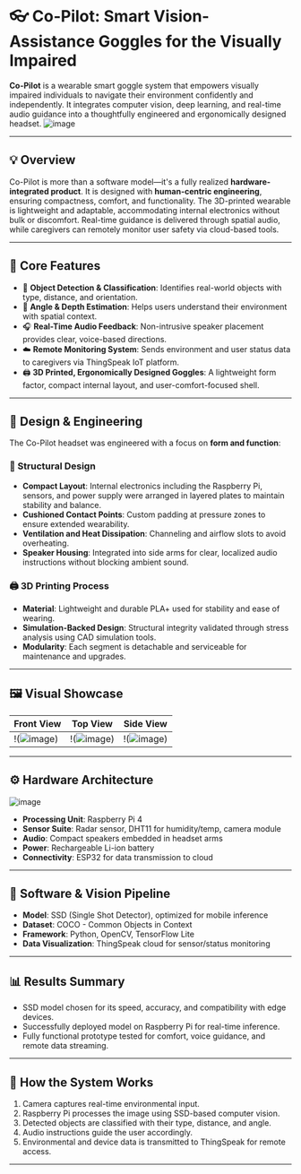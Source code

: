 # 👓 Co-Pilot: Smart Vision-Assistance Goggles for the Visually Impaired

**Co-Pilot** is a wearable smart goggle system that empowers visually impaired individuals to navigate their environment confidently and independently. It integrates computer vision, deep learning, and real-time audio guidance into a thoughtfully engineered and ergonomically designed headset.
![image](https://github.com/user-attachments/assets/2cf551bf-9231-4309-beae-80a9e1f92763)

---

## 💡 Overview

Co-Pilot is more than a software model—it's a fully realized **hardware-integrated product**. It is designed with **human-centric engineering**, ensuring compactness, comfort, and functionality. The 3D-printed wearable is lightweight and adaptable, accommodating internal electronics without bulk or discomfort. Real-time guidance is delivered through spatial audio, while caregivers can remotely monitor user safety via cloud-based tools.

---

## 🧠 Core Features

- 🔎 **Object Detection & Classification**: Identifies real-world objects with type, distance, and orientation.
- 🧭 **Angle & Depth Estimation**: Helps users understand their environment with spatial context.
- 🎧 **Real-Time Audio Feedback**: Non-intrusive speaker placement provides clear, voice-based directions.
- ☁️ **Remote Monitoring System**: Sends environment and user status data to caregivers via ThingSpeak IoT platform.
- 🖨️ **3D Printed, Ergonomically Designed Goggles**: A lightweight form factor, compact internal layout, and user-comfort-focused shell.

---

## 🧩 Design & Engineering

The Co-Pilot headset was engineered with a focus on **form and function**:

### 🔧 Structural Design

- **Compact Layout**: Internal electronics including the Raspberry Pi, sensors, and power supply were arranged in layered plates to maintain stability and balance.
- **Cushioned Contact Points**: Custom padding at pressure zones to ensure extended wearability.
- **Ventilation and Heat Dissipation**: Channeling and airflow slots to avoid overheating.
- **Speaker Housing**: Integrated into side arms for clear, localized audio instructions without blocking ambient sound.

### 🖨️ 3D Printing Process

- **Material**: Lightweight and durable PLA+ used for stability and ease of wearing.
- **Simulation-Backed Design**: Structural integrity validated through stress analysis using CAD simulation tools.
- **Modularity**: Each segment is detachable and serviceable for maintenance and upgrades.

---

## 🖼 Visual Showcase

| Front View | Top View | Side View |
|------------|----------|-----------|
| !(![image](https://github.com/user-attachments/assets/fbff9a04-f8a1-4df6-a1c8-85d2d666c81f)) | !(![image](https://github.com/user-attachments/assets/6be74598-f947-4fc1-b2d0-ee13fa08b51f)) | !(![image](https://github.com/user-attachments/assets/f5a962c6-77f6-4927-bae1-561d25c765f1)) |


---

## ⚙️ Hardware Architecture
![image](https://github.com/user-attachments/assets/2d5d0e53-56b7-42f0-a7cf-64f25d564fa1)

- **Processing Unit**: Raspberry Pi 4
- **Sensor Suite**: Radar sensor, DHT11 for humidity/temp, camera module
- **Audio**: Compact speakers embedded in headset arms
- **Power**: Rechargeable Li-ion battery
- **Connectivity**: ESP32 for data transmission to cloud

---

## 🔬 Software & Vision Pipeline

- **Model**: SSD (Single Shot Detector), optimized for mobile inference
- **Dataset**: COCO - Common Objects in Context
- **Framework**: Python, OpenCV, TensorFlow Lite
- **Data Visualization**: ThingSpeak cloud for sensor/status monitoring

---

## 📊 Results Summary

- SSD model chosen for its speed, accuracy, and compatibility with edge devices.
- Successfully deployed model on Raspberry Pi for real-time inference.
- Fully functional prototype tested for comfort, voice guidance, and remote data streaming.

---

## 🚀 How the System Works

1. Camera captures real-time environmental input.
2. Raspberry Pi processes the image using SSD-based computer vision.
3. Detected objects are classified with their type, distance, and angle.
4. Audio instructions guide the user accordingly.
5. Environmental and device data is transmitted to ThingSpeak for remote access.

---


